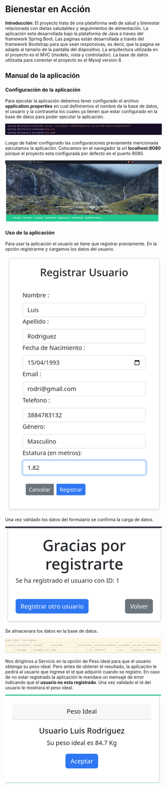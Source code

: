 # 	Bienestar en Acción
**Introducción:** El proyecto trata de una plataforma web de salud y bienestar relacionada con dietas saludables y
seguimientos de alimentación. La aplicación esta desarrollada bajo la plataforma de Java a traves del framework Spring Boot. Las paginas están desarrollada a través del framework Bootstrap para que sean responsivas, es decir, que la pagina se adapte al tamaño de la pantalla del dispositivo. La arquitectura utilizada en el proyecto es el MVC (modelo, vista y controlador). La base de datos utilizada para conectar el proyecto es el Mysql version 8.

## Manual de la aplicación 

### Configuración de la aplicación

Para ejecutar la aplicación debemos tener configurado el archivo **application.properties** en cual definiremos el nombre de la base de datos, el usuario y la contraseña los cuales ya tienen que estar configurado en la base de datos para poder ejecutar la aplicación.

![Imagen de la configuración de la base de datos en el proyecto](Tp_Final_Programacion_Visual_2023/src/main/resources/static/imagenes_readme/configuracion_db_proyecto.png)

Luego de haber configurado las configuraciones previamente mencionada ejecutamos la aplicación. Colocamos en el navegador la url **localhost:8080** porque el proyecto esta configurada por defecto en el puerto 8080.

![Aplicación ejecutando](Tp_Final_Programacion_Visual_2023/src/main/resources/static/imagenes_readme/aplicacion_ejecutando.png)

### Uso de la aplicación

Para usar la aplicación el usuario se tiene que registrar previamente. En la opción registrarme y cargamos los datos del usuario.

![Formulario carga de datos de usuario](Tp_Final_Programacion_Visual_2023/src/main/resources/static/imagenes_readme/Captura_formulario_usuario.png)

Una vez validado los datos del formulario se confirma la carga de datos.

![Captura de confirmacion de usuario](Tp_Final_Programacion_Visual_2023/src/main/resources/static/imagenes_readme/Captura_confirmacion_usuario.png)

Se almacenara los datos en la base de datos.

![Imagenes de dato insertado en la base de datos](Tp_Final_Programacion_Visual_2023/src/main/resources/static/imagenes_readme/Captura_base_datos.png)

Nos dirigimos a Servicio en la opción de Peso ideal para que el usuario obtenga su peso ideal. Pero antes de obtener el resultado, la aplicación le pedirá al usuario que ingrese el id que adquirió cuando se registro. En caso de no estar registrado la aplicación le mandara un mensaje de error indicando que el **usuario no esta registrado**. Una vez validado el id del usuario le mostrara el peso ideal.

![Captura de resultado de peso ideal](Tp_Final_Programacion_Visual_2023/src/main/resources/static/imagenes_readme/peso_ideal.png)





